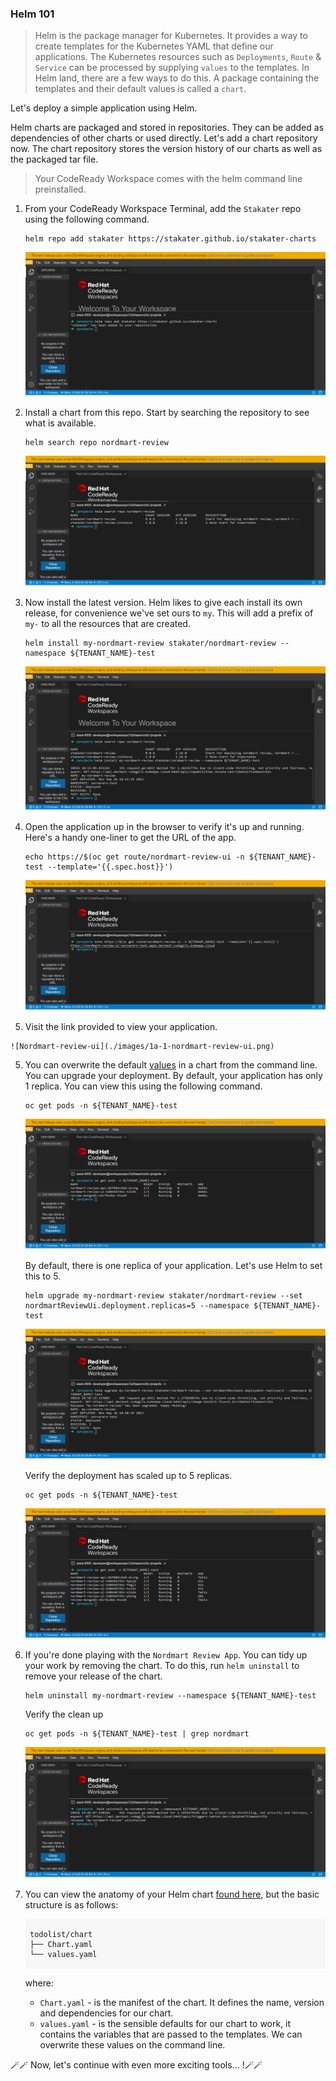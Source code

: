 ### Helm 101

> Helm is the package manager for Kubernetes. It provides a way to create templates for the Kubernetes YAML that define our applications. The Kubernetes resources such as `Deployments`, `Route` & `Service` can be processed by supplying `values` to the templates. In Helm land, there are a few ways to do this. A package containing the templates and their default values is called a `chart`. 

Let's deploy a simple application using Helm.

Helm charts are packaged and stored in repositories. They can be added as dependencies of other charts or used directly. Let's add a chart repository now. The chart repository stores the version history of our charts as well as the packaged tar file.

> Your CodeReady Workspace comes with the helm command line preinstalled.

1. From your CodeReady Workspace Terminal, add the `Stakater` repo using the following command.

    ```bash#test
    helm repo add stakater https://stakater.github.io/stakater-charts
    ```

   ![helm101-repoadd](./images/helm101-repoadd.png)


2. Install a chart from this repo. Start by searching the repository to see what is available.

    ```bash#test
    helm search repo nordmart-review
    ```


   ![helm101-reposearch](./images/helm101-reposearch.png)


3. Now install the latest version. Helm likes to give each install its own release, for convenience  we've set ours to `my`. This will add a prefix of `my-` to all the resources that are created.
     
    ```bash#test
    helm install my-nordmart-review stakater/nordmart-review --namespace ${TENANT_NAME}-test
    ```
   ![helm101-install](./images/helm101-install.png)

3. Open the application up in the browser to verify it's up and running. Here's a handy one-liner to get the URL of the app.

    ```bash#test
    echo https://$(oc get route/nordmart-review-ui -n ${TENANT_NAME}-test --template='{{.spec.host}}')
    ```

    ![helm101-link](./images/helm101-link.png)


4.   Visit the link provided to view your application.

    ![Nordmart-review-ui](./images/1a-1-nordmart-review-ui.png)

5. You can overwrite the default <span style="color:blue;">[values](https://github.com/stakater/charts/blob/main/stakater/nordmart-review/values.yaml)</span> in a chart from the command line. You can upgrade your deployment. By default, your application has only 1 replica. You can view this using the following command.

    ```bash#test
    oc get pods -n ${TENANT_NAME}-test
    ```

    ![helm101-pods](./images/helm101-pods.png)

    By default, there is one replica of your application. Let's use Helm to set this to 5.

    ```bash#test
    helm upgrade my-nordmart-review stakater/nordmart-review --set nordmartReviewUi.deployment.replicas=5 --namespace ${TENANT_NAME}-test
    ```
    ![helm101-upgrade](./images/helm101-upgrade.png)  

    Verify the deployment has scaled up to 5 replicas.

    ```bash#test
    oc get pods -n ${TENANT_NAME}-test
    ```
    ![helm101-scale](./images/helm101-scale.png)


6. If you're done playing with the `Nordmart Review App`. You can tidy up your work by removing the chart. To do this, run `helm uninstall` to remove your release of the chart.

    ```bash#test
    helm uninstall my-nordmart-review --namespace ${TENANT_NAME}-test
    ```

    Verify the clean up

    ```bash#test
    oc get pods -n ${TENANT_NAME}-test | grep nordmart
    ```
    ![helm101-uninstalled](images/helm101-uninstalled.png)

6. You can view the anatomy of your Helm chart <span style="color:blue;">[found here](https://github.com/stakater/charts/blob/main/stakater/nordmart-review)</span>, but the basic structure is as follows:

    <div class="highlight" style="background: #f7f7f7">
    <pre><code class="language-bash">
    todolist/chart
    ├── Chart.yaml
    └── values.yaml
    </code></pre></div>

    where:
    * `Chart.yaml` - is the manifest of the chart. It defines the name, version and dependencies for our chart.
    * `values.yaml` - is the sensible defaults for our chart to work, it contains the variables that are passed to the templates. We can overwrite these values on the command line.

🪄🪄 Now, let's continue with even more exciting tools... !🪄🪄
